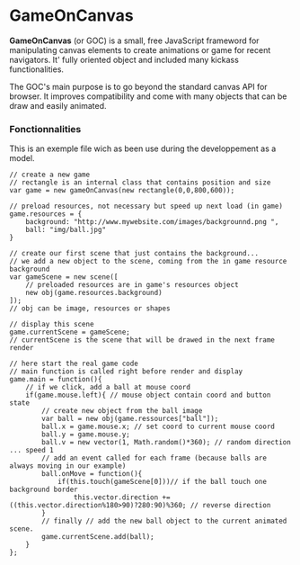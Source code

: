 # GameOnCanvas

**GameOnCanvas** (or GOC) is a small, free JavaScript frameword for manipulating
canvas elements to create animations or game for recent navigators. 
It' fully oriented object and included many kickass functionalities.

The GOC's main purpose is to go beyond the standard canvas API for browser. 
It improves compatibility and come with many objects that can be draw and 
easily animated.


### Fonctionnalities
This is an exemple file wich as been use during the developpement as a 
model. 

    // create a new game
    // rectangle is an internal class that contains position and size
    var game = new gameOnCanvas(new rectangle(0,0,800,600));
    
    // preload resources, not necessary but speed up next load (in game)
    game.resources = {
        background: "http://www.mywebsite.com/images/backgrounnd.png ",
        ball: "img/ball.jpg"
    }
    
    // create our first scene that just contains the background...
    // we add a new object to the scene, coming from the in game resource background
    var gameScene = new scene([
        // preloaded resources are in game's resources object
        new obj(game.resources.background)
    ]);
    // obj can be image, resources or shapes
    
    // display this scene
    game.currentScene = gameScene;
    // currentScene is the scene that will be drawed in the next frame render
    
    // here start the real game code
    // main function is called right before render and display
    game.main = function(){
        // if we click, add a ball at mouse coord
        if(game.mouse.left){ // mouse object contain coord and button state
            // create new object from the ball image
            var ball = new obj(game.ressources["ball"]);
            ball.x = game.mouse.x; // set coord to current mouse coord
            ball.y = game.mouse.y;
            ball.v = new vector(1, Math.random()*360); // random direction ... speed 1
            // add an event called for each frame (because balls are always moving in our example)
            ball.onMove = function(){
                if(this.touch(gameScene[0]))// if the ball touch one background border
                    this.vector.direction += ((this.vector.direction%180>90)?280:90)%360; // reverse direction
            }
            // finally // add the new ball object to the current animated scene.
            game.currentScene.add(ball);
        }
    };